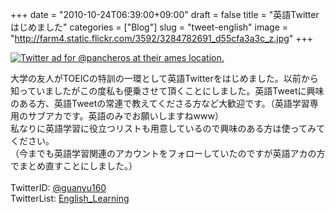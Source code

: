 +++
date = "2010-10-24T06:39:00+09:00"
draft = false
title = "英語Twitterはじめました"
categories = ["Blog"]
slug = "tweet-english"
image = "http://farm4.static.flickr.com/3592/3284782691_d55cfa3a3c_z.jpg"
+++

<a href="http://www.flickr.com/photos/58103612@N00/3284782691/" title="Twitter ad for @pancheros at their ames location. by Brood_wich, on Flickr" target="_blank"><img class="flickr_photo" src="http://farm4.static.flickr.com/3592/3284782691_d55cfa3a3c_z.jpg" alt="Twitter ad for @pancheros at their ames location." /></a>

大学の友人がTOEICの特訓の一環として英語Twitterをはじめました。以前から知っていましたがこの度私も便乗させて頂くことにしました。英語Tweetに興味のある方、英語Tweetの常連で教えてくださる方など大歓迎です。（英語学習専用のサブアカです。英語のみでお願いしますねwww）<br />
私なりに英語学習に役立つリストも用意しているので興味のある方は使ってみてください。<br />
（今までも英語学習関連のアカウントをフォローしていたのですが英語アカの方でまとめ直すことにしました。）<br />
<br />
TwitterID: <a href="http://twitter.com/#%21/guanyu160">@guanyu160</a><br />
TwitterList: <a href="http://twitter.com/#%21/guanyu160/english-learning">English_Learning</a>
